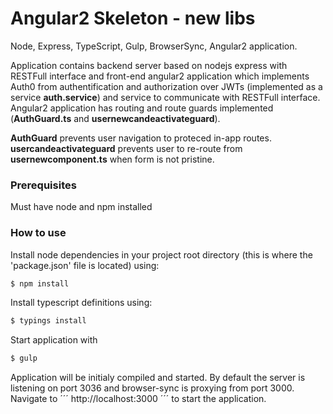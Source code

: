 # Angular2 Skeleton - new libs
Node, Express, TypeScript, Gulp, BrowserSync, Angular2 application.


Application contains backend server based on nodejs express with RESTFull interface and front-end angular2 application
which implements Auth0 from authentification and authorization over JWTs (implemented as a service **auth.service**) and
service to communicate with RESTFull interface. Angular2 application has routing and route guards implemented (**AuthGuard.ts** and 
**usernewcandeactivateguard**).


**AuthGuard** prevents user navigation to proteced in-app routes.
**usercandeactivateguard** prevents user to re-route from **usernewcomponent.ts** when form is not pristine.


### Prerequisites
Must have node and npm installed


### How to use
Install node dependencies in your project root directory (this is where the 'package.json' file is located) using:
```sh
$ npm install
``` 
Install typescript definitions using:
```sh
$ typings install
```

Start application with 
```sh
$ gulp
```

Application will be initialy compiled and started. By default the server is listening on port 3036 and browser-sync is proxying from port 3000.
Navigate to
´´´
http://localhost:3000
´´´
to start the application.


